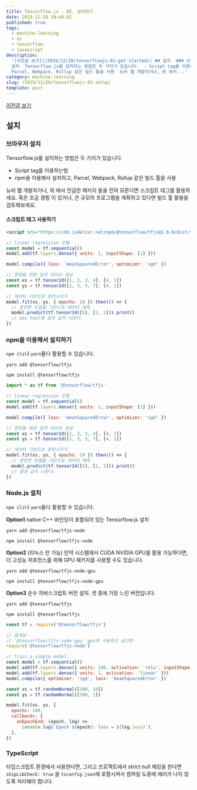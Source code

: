 ```yaml
---
title: Tensorflow.js - 02. 설치하기
date: 2019-12-20 10:49:01
published: true
tags:
  - machine-learning
  - ai
  - tensorflow
  - javascript
description:
  '[이전글 보기](/2019/12/20/tensorflowjs-01-get-started/) ## 설치  ### 브라우저
  설치  Tensorflow.js를 설치하는 방법은 두 가지가 있습니다.  - Script tag를 이용하는법 - npm을 이용해서 설치하고,
  Parcel, Webpack, Rollup 같은 빌드 툴을 사용  뉴비 웹 개발자거나, 위 에서...'
category: machine-learning
slug: /2019/12/20/tensorflowjs-02-setup/
template: post
---
```


[이전글 보기](/2019/12/20/tensorflowjs-01-get-started/)

## 설치

### 브라우저 설치

Tensorflow.js를 설치하는 방법은 두 가지가 있습니다.

- Script tag를 이용하는법
- npm을 이용해서 설치하고, Parcel, Webpack, Rollup 같은 빌드 툴을 사용

뉴비 웹 개발자거나, 위 에서 언급한 패키지 들을 전혀 모른다면 스크립트 태그를 활용하세요. 혹은 조금 경험 이 있거나, 큰 규모의 프로그램을 계획하고 있다면 빌드 툴 활용을 검토해보세요.

#### 스크립트 태그 사용하기

```html
<script src="https://cdn.jsdelivr.net/npm/@tensorflow/tfjs@1.0.0/dist/tf.min.js"></script>
```

```javascript
// linear regression 모델
const model = tf.sequential()
model.add(tf.layers.dense({ units: 1, inputShape: [1] }))

model.compile({ loss: 'meanSquaredError', optimizer: 'sgd' })

// 훈련을 위한 임의 데이터 생성
const xs = tf.tensor2d([1, 2, 3, 4], [4, 1])
const ys = tf.tensor2d([1, 3, 5, 7], [4, 1])

// 데이터 기반으로 훈련시키기
model.fit(xs, ys, { epochs: 10 }).then(() => {
  // 훈련한 모델을 기반으로 데이터 예측
  model.predict(tf.tensor2d([5], [1, 1])).print()
  // dev tool에 결과 값이 나온다.
})
```

### npm을 이용해서 설치하기

`npm cli`나 `yarn`둘다 활용할 수 있습니다.

```
yarn add @tensorflow/tfjs
```

```
npm install @tensorflow/tfjs
```

```javascript
import * as tf from '@tensorflow/tfjs'

// linear regression 모델
const model = tf.sequential()
model.add(tf.layers.dense({ units: 1, inputShape: [1] }))

model.compile({ loss: 'meanSquaredError', optimizer: 'sgd' })

// 훈련을 위한 임의 데이터 생성
const xs = tf.tensor2d([1, 2, 3, 4], [4, 1])
const ys = tf.tensor2d([1, 3, 5, 7], [4, 1])

// 데이터 기반으로 훈련시키기
model.fit(xs, ys, { epochs: 10 }).then(() => {
  // 훈련한 모델을 기반으로 데이터 예측
  model.predict(tf.tensor2d([5], [1, 1])).print()
  // 결과 값이 나온다.
})
```

### Node.js 설치

`npm cli`나 `yarn`둘다 활용할 수 있습니다.

**Option1** native C++ 바인딩이 포함되어 있는 Tensorflow.js 설치

```
yarn add @tensorflow/tfjs-node
```

```
npm install @tensorflow/tfjs-node
```

**Option2** (리눅스 만 가능) 만약 시스템에서 CUDA NVIDIA GPU를 활용 가능하다면, 더 고성능 퍼포먼스를 위해 GPU 패키지를 사용할 수도 있습니다.

```
yarn add @tensorflow/tfjs-node-gpu
```

```
npm install @tensorflow/tfjs-node-gpu
```

**Option3** 순수 자바스크립트 버전 설치. 셋 중에 가장 느린 버전입니다.

```
yarn add @tensorflow/tfjs
```

```
npm install @tensorflow/tfjs
```

```javascript
const tf = require('@tensorflow/tfjs')

// 옵셔널
// '@tensorflow/tfjs-node-gpu' gpu와 사용하고 싶다면
require('@tensorflow/tfjs-node')

// Train a simple model:
const model = tf.sequential()
model.add(tf.layers.dense({ units: 100, activation: 'relu', inputShape: [10] }))
model.add(tf.layers.dense({ units: 1, activation: 'linear' }))
model.compile({ optimizer: 'sgd', loss: 'meanSquaredError' })

const xs = tf.randomNormal([100, 10])
const ys = tf.randomNormal([100, 1])

model.fit(xs, ys, {
  epochs: 100,
  callbacks: {
    onEpochEnd: (epoch, log) =>
      console.log(`Epoch ${epoch}: loss = ${log.loss}`),
  },
})
```

### TypeScript

타입스크립트 환경에서 사용한다면, 그리고 프로젝트에서 strict null 체킹을 한다면`skipLibCheck: true` 을 `tsconfig.json`에 포함시켜서 컴파일 도중에 에러가 나지 않도록 처리해야 합니다.
